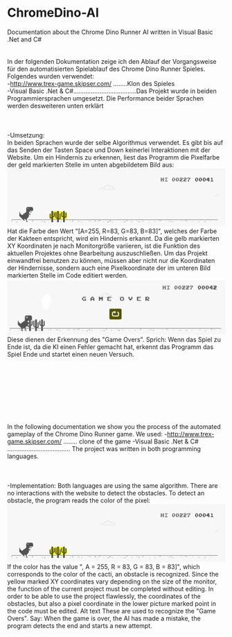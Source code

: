 # ChromeDino-AI
 Documentation about the Chrome Dino Runner AI written in Visual Basic .Net and C#<br />
<br />
<br />
In der folgenden Dokumentation zeige ich den Ablauf der Vorgangsweise für den automatisierten Spielablauf des Chrome Dino Runner Spieles.
Folgendes wurden verwendet:<br />
-http://www.trex-game.skipser.com/ ........Klon des Spieles<br />
-Visual Basic .Net & C#....................................Das Projekt wurde in beiden Programmiersprachen umgesetzt. Die Performance beider Sprachen                                                werden desweiteren unten erklärt<br />
<br />
<br />
<br />
-Umsetzung:<br />
In beiden Sprachen wurde der selbe Algorithmus verwendet. Es gibt bis auf das Senden der Tasten Space und Down keinerlei Interaktionen mit der Website. Um ein Hindernis zu erkennen, liest das Programm die Pixelfarbe der geld markierten Stelle im unten abgebildetem Bild aus:<br />
![Alt text](https://github.com/louis-e/ChromeDino-AI/blob/master/ki1.PNG "Die Stelle der auszulesenden Pixel sind gelb markiert") <br />
Hat die Farbe den Wert "[A=255, R=83, G=83, B=83]", welches der Farbe der Kakteen entspricht, wird ein Hindernis erkannt.
Da die gelb markierten XY Koordinaten je nach Monitorgröße variieren, ist die Funktion des aktuellen Projektes ohne Bearbeitung auszuschließen. Um das Projekt einwandfrei benutzen zu können, müssen aber nicht nur die Koordinaten der Hindernisse, sondern auch eine Pixelkoordinate der im unteren Bild markierten Stelle im Code editiert werden.
![Alt text](https://github.com/louis-e/ChromeDino-AI/blob/master/ki2.PNG "Die Stelle der auszulesenden Pixel sind gelb markiert") <br />
Diese dienen der Erkennung des "Game Overs". Sprich: Wenn das Spiel zu Ende ist, da die KI einen Fehler gemacht hat, erkennt das Programm das Spiel Ende und startet einen neuen Versuch.
<br />
<br />
<br />
<br />
<br />
<br />
<br />
<br />
<br />

In the following documentation we show you the process of the automated gameplay of the Chrome Dino Runner game. We used:
-http://www.trex-game.skipser.com/ ........ clone of the game
-Visual Basic .Net & C# .................................... The project was written in both programming languages. <br />
<br />
<br />
<br />
-Implementation:
Both languages are using the same algorithm. There are no interactions with the website to detect the obstacles. To detect an obstacle, the program reads the color of the pixel:
![Alt text](https://github.com/louis-e/ChromeDino-AI/blob/master/ki1.PNG "Die Stelle der auszulesenden Pixel sind gelb markiert") <br />
If the color has the value ", A = 255, R = 83, G = 83, B = 83]", which corresponds to the color of the cacti, an obstacle is recognized. Since the yellow marked XY coordinates vary depending on the size of the monitor, the function of the current project must be completed without editing. In order to be able to use the project flawlessly, the coordinates of the obstacles, but also a pixel coordinate in the lower picture marked point in the code must be edited. Alt text
These are used to recognize the "Game Overs". Say: When the game is over, the AI ​​has made a mistake, the program detects the end and starts a new attempt.
